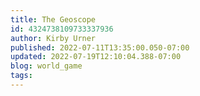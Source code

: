 ```yaml
---
title: The Geoscope
id: 4324738109733337936
author: Kirby Urner
published: 2022-07-11T13:35:00.050-07:00
updated: 2022-07-19T12:10:04.388-07:00
blog: world_game
tags: 
---
```


